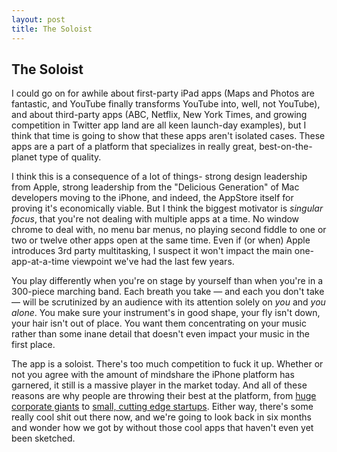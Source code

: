 ```yaml
---
layout: post
title: The Soloist
---
```


## The Soloist

I could go on for awhile about first-party iPad apps (Maps and Photos are fantastic, and YouTube finally transforms YouTube into, well, not YouTube), and about third-party apps (ABC, Netflix, New York Times, and growing competition in Twitter app land are all keen launch-day examples), but I think that time is going to show that these apps aren't isolated cases. These apps are a part of a platform that specializes in really great, best-on-the-planet type of quality.

I think this is a consequence of a lot of things- strong design leadership from Apple, strong leadership from the "Delicious Generation" of Mac developers moving to the iPhone, and indeed, the AppStore itself for proving it's economically viable. But I think the biggest motivator is *singular focus*, that you're not dealing with multiple apps at a time. No window chrome to deal with, no menu bar menus, no playing second fiddle to one or two or twelve other apps open at the same time. Even if (or when) Apple introduces 3rd party multitasking, I suspect it won't impact the main one-app-at-a-time viewpoint we've had the last few years.

You play differently when you're on stage by yourself than when you're in a 300-piece marching band. Each breath you take — and each you don't take — will be scrutinized by an audience with its attention solely on *you* and *you alone*. You make sure your instrument's in good shape, your fly isn't down, your hair isn't out of place. You want them concentrating on your music rather than some inane detail that doesn't even impact your music in the first place.

The app is a soloist. There's too much competition to fuck it up. Whether or not you agree with the amount of mindshare the iPhone platform has garnered, it still is a massive player in the market today. And all of these reasons are why people are throwing their best at the platform, from [huge corporate giants](http://abc.go.com/site/abc-player-for-ipad?cid=ipad_abc_abcPencilRdblk_Launch) to [small, cutting edge startups](https://squareup.com). Either way, there's some really cool shit out there now, and we're going to look back in six months and wonder how we got by without those cool apps that haven't even yet been sketched.